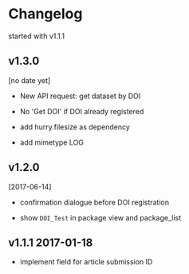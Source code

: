 Changelog
=========

started with v1.1.1

v1.3.0
------
[no date yet]

-   New API request: get dataset by DOI

-   No 'Get DOI' if DOI already registered

-   add hurry.filesize as dependency

-   add mimetype LOG

v1.2.0
------
[2017-06-14]

-   confirmation dialogue before DOI registration

-   show `DOI_Test` in package view and package_list



v1.1.1 2017-01-18
-----------------

-   implement field for article submission ID


